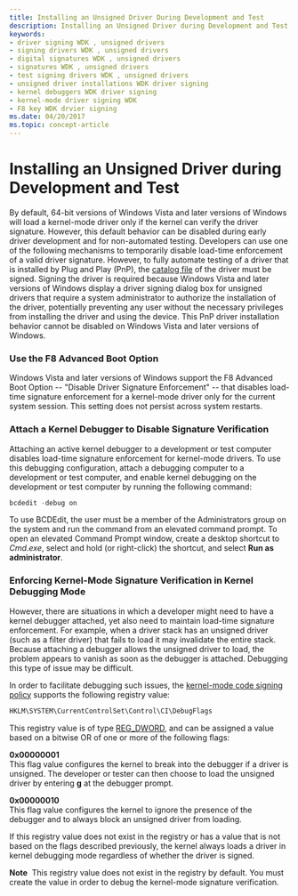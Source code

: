 ```yaml
---
title: Installing an Unsigned Driver During Development and Test
description: Installing an Unsigned Driver during Development and Test
keywords:
- driver signing WDK , unsigned drivers
- signing drivers WDK , unsigned drivers
- digital signatures WDK , unsigned drivers
- signatures WDK , unsigned drivers
- test signing drivers WDK , unsigned drivers
- unsigned driver installations WDK driver signing
- kernel debuggers WDK driver signing
- kernel-mode driver signing WDK
- F8 key WDK drvier signing
ms.date: 04/20/2017
ms.topic: concept-article
---
```


# Installing an Unsigned Driver during Development and Test


By default, 64-bit versions of Windows Vista and later versions of Windows will load a kernel-mode driver only if the kernel can verify the driver signature. However, this default behavior can be disabled during early driver development and for non-automated testing. Developers can use one of the following mechanisms to temporarily disable load-time enforcement of a valid driver signature. However, to fully automate testing of a driver that is installed by Plug and Play (PnP), the [catalog file](catalog-files.md) of the driver must be signed. Signing the driver is required because Windows Vista and later versions of Windows display a driver signing dialog box for unsigned drivers that require a system administrator to authorize the installation of the driver, potentially preventing any user without the necessary privileges from installing the driver and using the device. This PnP driver installation behavior cannot be disabled on Windows Vista and later versions of Windows.

### **Use the F8 Advanced Boot Option**

Windows Vista and later versions of Windows support the F8 Advanced Boot Option -- "Disable Driver Signature Enforcement" -- that disables load-time signature enforcement for a kernel-mode driver only for the current system session. This setting does not persist across system restarts.

### <a href="" id="attach-a-kernel-debugger-to-disable-signature-verification"></a> Attach a Kernel Debugger to Disable Signature Verification

Attaching an active kernel debugger to a development or test computer disables load-time signature enforcement for kernel-mode drivers. To use this debugging configuration, attach a debugging computer to a development or test computer, and enable kernel debugging on the development or test computer by running the following command:

```cpp
bcdedit -debug on
```

To use BCDEdit, the user must be a member of the Administrators group on the system and run the command from an elevated command prompt. To open an elevated Command Prompt window, create a desktop shortcut to *Cmd.exe*, select and hold (or right-click) the shortcut, and select **Run as administrator**.

### <a href="" id="enforcing-kernel-mode-signature-verification-in-kernel-debugging-mode"></a> Enforcing Kernel-Mode Signature Verification in Kernel Debugging Mode

However, there are situations in which a developer might need to have a kernel debugger attached, yet also need to maintain load-time signature enforcement. For example, when a driver stack has an unsigned driver (such as a filter driver) that fails to load it may invalidate the entire stack. Because attaching a debugger allows the unsigned driver to load, the problem appears to vanish as soon as the debugger is attached. Debugging this type of issue may be difficult.

In order to facilitate debugging such issues, the [kernel-mode code signing policy](kernel-mode-code-signing-policy--windows-vista-and-later-.md) supports the following registry value:

```cpp
HKLM\SYSTEM\CurrentControlSet\Control\CI\DebugFlags
```

This registry value is of type [REG_DWORD](/windows/desktop/SysInfo/registry-value-types), and can be assigned a value based on a bitwise OR of one or more of the following flags:

<a href="" id="0x00000001"></a>**0x00000001**  
This flag value configures the kernel to break into the debugger if a driver is unsigned. The developer or tester can then choose to load the unsigned driver by entering **g** at the debugger prompt.

<a href="" id="0x00000010"></a>**0x00000010**  
This flag value configures the kernel to ignore the presence of the debugger and to always block an unsigned driver from loading.

If this registry value does not exist in the registry or has a value that is not based on the flags described previously, the kernel always loads a driver in kernel debugging mode regardless of whether the driver is signed.

**Note**  This registry value does not exist in the registry by default. You must create the value in order to debug the kernel-mode signature verification.

 

 

